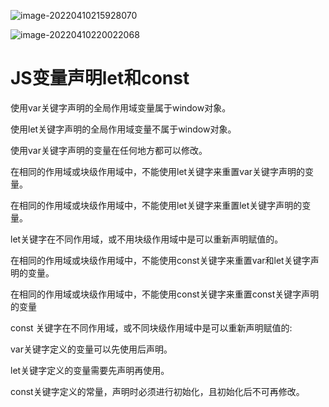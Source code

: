 ![image-20220410215928070](C:\Users\lilinji\AppData\Roaming\Typora\typora-user-images\image-20220410215928070.png)

![image-20220410220022068](C:\Users\lilinji\AppData\Roaming\Typora\typora-user-images\image-20220410220022068.png)

# JS变量声明let和const

使用var关键字声明的全局作用域变量属于window对象。

使用let关键字声明的全局作用域变量不属于window对象。

使用var关键字声明的变量在任何地方都可以修改。

在相同的作用域或块级作用域中，不能使用let关键字来重置var关键字声明的变量。

在相同的作用域或块级作用域中，不能使用let关键字来重置let关键字声明的变量。

let关键字在不同作用域，或不用块级作用域中是可以重新声明赋值的。

在相同的作用域或块级作用域中，不能使用const关键字来重置var和let关键字声明的变量。

在相同的作用域或块级作用域中，不能使用const关键字来重置const关键字声明的变量

const 关键字在不同作用域，或不同块级作用域中是可以重新声明赋值的:

var关键字定义的变量可以先使用后声明。

let关键字定义的变量需要先声明再使用。

const关键字定义的常量，声明时必须进行初始化，且初始化后不可再修改。